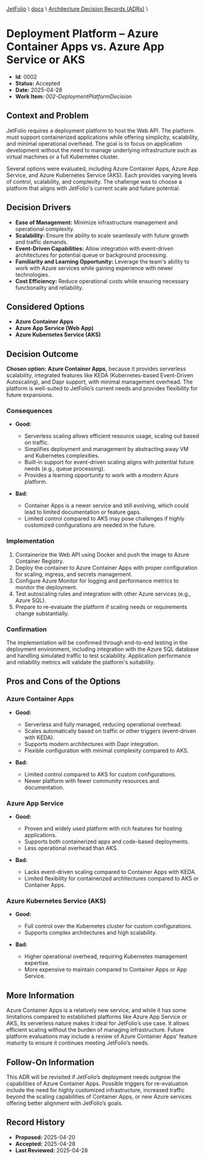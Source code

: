 [JetFolio](..\README.md) \ [docs](../README.md) \ [Architecture Decision Records (ADRs)](README.md) \

# Deployment Platform – Azure Container Apps vs. Azure App Service or AKS

- **Id**: 0002
- **Status:** Accepted
- **Date:** 2025-04-28
- **Work Item:** *002-DeploymentPlatformDecision*

## Context and Problem

JetFolio requires a deployment platform to host the Web API. The platform must support containerized applications while offering simplicity, scalability, and minimal operational overhead. The goal is to focus on application development without the need to manage underlying infrastructure such as virtual machines or a full Kubernetes cluster.

Several options were evaluated, including Azure Container Apps, Azure App Service, and Azure Kubernetes Service (AKS). Each provides varying levels of control, scalability, and complexity. The challenge was to choose a platform that aligns with JetFolio's current scale and future potential.

## Decision Drivers

- **Ease of Management:** Minimize infrastructure management and operational complexity.
- **Scalability:** Ensure the ability to scale seamlessly with future growth and traffic demands.
- **Event-Driven Capabilities:** Allow integration with event-driven architectures for potential queue or background processing.
- **Familiarity and Learning Opportunity:** Leverage the team's ability to work with Azure services while gaining experience with newer technologies.
- **Cost Efficiency:** Reduce operational costs while ensuring necessary functionality and reliability.

## Considered Options

- **Azure Container Apps**  
- **Azure App Service (Web App)**  
- **Azure Kubernetes Service (AKS)**  

## Decision Outcome

**Chosen option:** **Azure Container Apps**, because it provides serverless scalability, integrated features like KEDA (Kubernetes-based Event-Driven Autoscaling), and Dapr support, with minimal management overhead. The platform is well-suited to JetFolio’s current needs and provides flexibility for future expansions.

### Consequences

- **Good:**  
  - Serverless scaling allows efficient resource usage, scaling out based on traffic.  
  - Simplifies deployment and management by abstracting away VM and Kubernetes complexities.  
  - Built-in support for event-driven scaling aligns with potential future needs (e.g., queue processing).  
  - Provides a learning opportunity to work with a modern Azure platform.  

- **Bad:**  
  - Container Apps is a newer service and still evolving, which could lead to limited documentation or feature gaps.  
  - Limited control compared to AKS may pose challenges if highly customized configurations are needed in the future.  

### Implementation

1. Containerize the Web API using Docker and push the image to Azure Container Registry.  
2. Deploy the container to Azure Container Apps with proper configuration for scaling, ingress, and secrets management.  
3. Configure Azure Monitor for logging and performance metrics to monitor the deployment.  
4. Test autoscaling rules and integration with other Azure services (e.g., Azure SQL).  
5. Prepare to re-evaluate the platform if scaling needs or requirements change substantially.  

### Confirmation

The implementation will be confirmed through end-to-end testing in the deployment environment, including integration with the Azure SQL database and handling simulated traffic to test scalability. Application performance and reliability metrics will validate the platform's suitability.

## Pros and Cons of the Options

### Azure Container Apps

- **Good:**  
  - Serverless and fully managed, reducing operational overhead.  
  - Scales automatically based on traffic or other triggers (event-driven with KEDA).  
  - Supports modern architectures with Dapr integration.  
  - Flexible configuration with minimal complexity compared to AKS.  

- **Bad:**  
  - Limited control compared to AKS for custom configurations.  
  - Newer platform with fewer community resources and documentation.

### Azure App Service

- **Good:**  
  - Proven and widely used platform with rich features for hosting applications.  
  - Supports both containerized apps and code-based deployments.  
  - Less operational overhead than AKS.  

- **Bad:**  
  - Lacks event-driven scaling compared to Container Apps with KEDA.  
  - Limited flexibility for containerized architectures compared to AKS or Container Apps.  

### Azure Kubernetes Service (AKS)

- **Good:**  
  - Full control over the Kubernetes cluster for custom configurations.  
  - Supports complex architectures and high scalability.  

- **Bad:**  
  - Higher operational overhead, requiring Kubernetes management expertise.  
  - More expensive to maintain compared to Container Apps or App Service.

## More Information

Azure Container Apps is a relatively new service, and while it has some limitations compared to established platforms like Azure App Service or AKS, its serverless nature makes it ideal for JetFolio’s use case. It allows efficient scaling without the burden of managing infrastructure. Future platform evaluations may include a review of Azure Container Apps’ feature maturity to ensure it continues meeting JetFolio’s needs.

## Follow-On Information

This ADR will be revisited if JetFolio’s deployment needs outgrow the capabilities of Azure Container Apps. Possible triggers for re-evaluation include the need for highly customized infrastructure, increased traffic beyond the scaling capabilities of Container Apps, or new Azure services offering better alignment with JetFolio’s goals.

## Record History

* **Proposed:** 2025-04-20  
* **Accepted:** 2025-04-28  
* **Last Reviewed:** 2025-04-28  